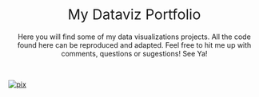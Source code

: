 <h1 style="font-weight:normal" align="center">
  &nbsp;My Dataviz Portfolio&nbsp;
</h1>


<div align="center">

Here you will find some of my data visualizations projects. All the code found here can be reproduced and adapted. Feel free to hit me up with comments, questions or sugestions! See Ya! 

</div>

&nbsp;&nbsp;&nbsp;&nbsp;

<!-- badges: start -->
[![pix](https://img.shields.io/badge/Apoie%20com-PIX-brightgreen)](https://nubank.com.br/pagar/v67wv/tuh5iRS2YJ)
<!-- badges: end -->